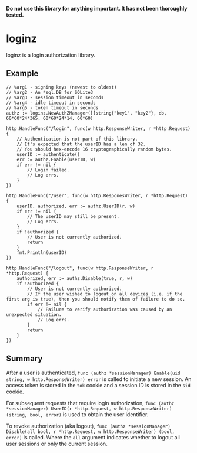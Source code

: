 **Do not use this library for anything important. It has not been thoroughly
tested.**

# loginz

loginz is a login authorization library.

## Example

```
// %arg1 - signing keys (newest to oldest)
// %arg2 - An *sql.DB for SQLite3
// %arg3 - session timeout in seconds
// %arg4 - idle timeout in seconds
// %arg5 - token timeout in seconds
authz := loginz.NewAuthZManager([]string{"key1", "key2"}, db, 60*60*24*365, 60*60*24*14, 60*60)

http.HandleFunc("/login", func(w http.ResponseWriter, r *http.Request) {
	// Authentication is not part of this library.
	// It's expected that the userID has a len of 32.
	// You should hex-encode 16 cryptographically random bytes.
	userID := authenticate()
	err := authz.Enable(userID, w)
	if err != nil {
		// Login failed.
		// Log errs.
	}
})

http.HandleFunc("/user", func(w http.ResponesWriter, r *http.Request) {
	userID, authorized, err := authz.UserID(r, w)
	if err != nil {
		// The userID may still be present.
		// Log errs.
	}
	if !authorized {
		// User is not currently authorized.
		return
	}
	fmt.Println(userID)
})

http.HandleFunc("/logout", func(w http.ResponseWriter, r *http.Request) {
	authorized, err := authz.Disable(true, r, w)
	if !authorized {
		// User is not currently authorized.
		// If the user wished to logout on all devices (i.e. if the first arg is true), then you should notify them of failure to do so.
		if err != nil {
			// Failure to verify authorization was caused by an unexpected situation.
			// Log errs.
		}
		return
	}
})
```

## Summary

After a user is authenticated,
`func (authz *sessionManager) Enable(uid string, w http.ResponseWriter) error`
is called to initiate a new session. An access token is stored in the `tok`
cookie and a session ID is stored in the `sid` cookie.

For subsequent requests that require login authorization,
`func (authz *sessionManager) UserID(r *http.Request, w http.ResponseWriter) (string, bool, error)`
is used to obtain the user identifier.

To revoke authorization (aka logout),
`func (authz *sessionManager) Disable(all bool, r *http.Request, w http.ResponseWriter) (bool, error)`
is called. Where the `all` argument indicates whether to logout all user
sessions or only the current session.
